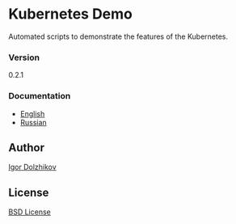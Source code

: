 Kubernetes Demo
===============

Automated scripts to demonstrate the features of the Kubernetes.

### Version

0.2.1

### Documentation

- [English](https://github.com/takama/k8sdemo/blob/master/kubernetes_demo_en.pdf)
- [Russian](https://github.com/takama/k8sdemo/blob/master/kubernetes_demo_ru.pdf)

## Author

[Igor Dolzhikov](https://github.com/takama)

## License

[BSD License](https://github.com/takama/k8sdemo/blob/master/LICENSE)
